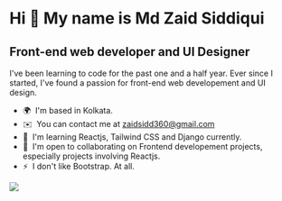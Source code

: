 Hi 👋 My name is Md Zaid Siddiqui
=================================

Front-end web developer and UI Designer
-----------------------------

I've been learning to code for the past one and a half year. Ever since I started, I've found a passion for front-end web developement and UI design.

*   🌍  I'm based in Kolkata.
*   ✉️  You can contact me at [zaidsidd360@gmail.com](mailto:zaidsidd360@gmail.com)
*   🧠  I'm learning Reactjs, Tailwind CSS and Django currently.
*   🤝  I'm open to collaborating on Frontend developement projects, especially projects involving Reactjs.
*   ⚡  I don't like Bootstrap. At all.

[![](https://visitcount.itsvg.in/api?id=zaidsidd360&label=Profile%20Visits&icon=2&pretty=false)](https://visitcount.itsvg.in)
                    


<!---
zaidsidd360/zaidsidd360 is a ✨ special ✨ repository because its `README.md` (this file) appears on your GitHub profile.
You can click the Preview link to take a look at your changes.
--->
